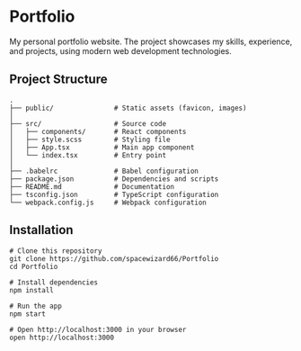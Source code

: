 # Portfolio

My personal portfolio website. The project showcases my skills, experience, and projects, using modern web development technologies.


## Project Structure
```
.
├── public/               # Static assets (favicon, images)
│
├── src/                  # Source code
│   ├── components/       # React components
│   ├── style.scss        # Styling file
│   ├── App.tsx           # Main app component
│   └── index.tsx         # Entry point
│
├── .babelrc              # Babel configuration
├── package.json          # Dependencies and scripts
├── README.md             # Documentation
├── tsconfig.json         # TypeScript configuration
└── webpack.config.js     # Webpack configuration
```


## Installation
```
# Clone this repository
git clone https://github.com/spacewizard66/Portfolio
cd Portfolio

# Install dependencies
npm install

# Run the app
npm start

# Open http://localhost:3000 in your browser
open http://localhost:3000
```

